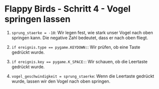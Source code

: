 # Flappy Birds - Schritt 4 - Vogel springen lassen

1. `sprung_staerke = -10`:
   Wir legen fest, wie stark unser Vogel nach oben springen kann. Die negative Zahl bedeutet, dass er nach oben fliegt.

2. `if ereignis.type == pygame.KEYDOWN:`:
   Wir prüfen, ob eine Taste gedrückt wurde.

3. `if ereignis.key == pygame.K_SPACE:`:
   Wir schauen, ob die Leertaste gedrückt wurde.

4. `vogel_geschwindigkeit = sprung_staerke`:
   Wenn die Leertaste gedrückt wurde, lassen wir den Vogel nach oben springen.
